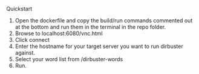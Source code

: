 Quickstart

1. Open the dockerfile and copy the build/run commands commented out at the bottom and run them in the terminal in the repo folder. 
2. Browse to localhost:6080/vnc.html
3. Click connect
4. Enter the hostname for your target server you want to run dirbuster against.
5. Select your word list from /dirbuster-words
6. Run.
